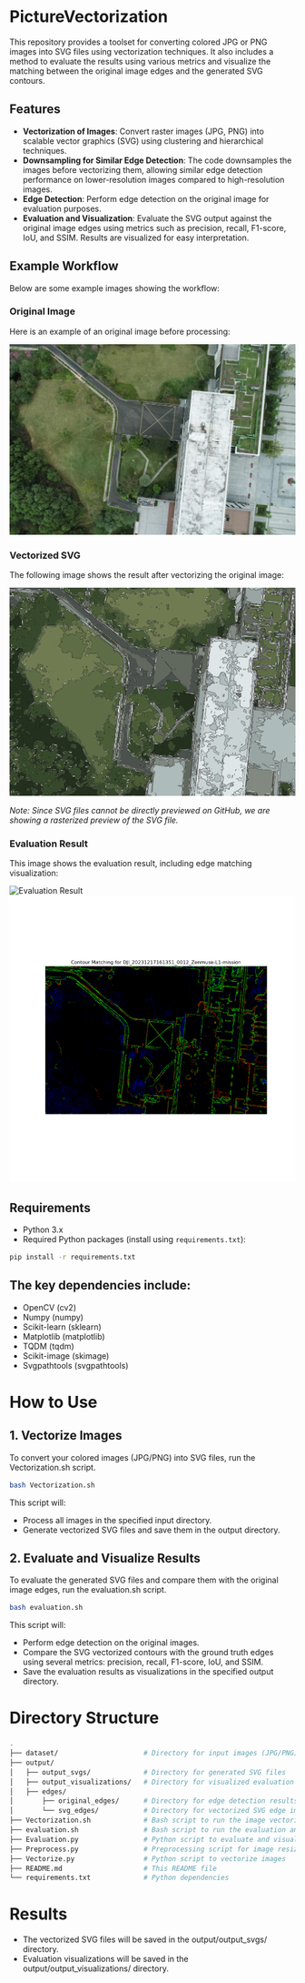 # PictureVectorization
This repository provides a toolset for converting colored JPG or PNG images into SVG files using vectorization techniques. It also includes a method to evaluate the results using various metrics and visualize the matching between the original image edges and the generated SVG contours.

## Features

- **Vectorization of Images**: Convert raster images (JPG, PNG) into scalable vector graphics (SVG) using clustering and hierarchical techniques.
- **Downsampling for Similar Edge Detection**: The code downsamples the images before vectorizing them, allowing similar edge detection performance on lower-resolution images compared to high-resolution images.
- **Edge Detection**: Perform edge detection on the original image for evaluation purposes.
- **Evaluation and Visualization**: Evaluate the SVG output against the original image edges using metrics such as precision, recall, F1-score, IoU, and SSIM. Results are visualized for easy interpretation.

## Example Workflow

Below are some example images showing the workflow:

### Original Image
Here is an example of an original image before processing:

![Original Image](examples/original_image.jpg)

### Vectorized SVG
The following image shows the result after vectorizing the original image:

![Vectorized Image](examples/vectorized_image.png)

_Note: Since SVG files cannot be directly previewed on GitHub, we are showing a rasterized preview of the SVG file._

### Evaluation Result
This image shows the evaluation result, including edge matching visualization:

![Evaluation Result](examples/evaluation_result.png)
![edge matching](examples/matching.png)

## Requirements

- Python 3.x
- Required Python packages (install using `requirements.txt`):
  
```bash
pip install -r requirements.txt
```
## The key dependencies include:

- OpenCV (cv2)
- Numpy (numpy)
- Scikit-learn (sklearn)
- Matplotlib (matplotlib)
- TQDM (tqdm)
- Scikit-image (skimage)
- Svgpathtools (svgpathtools)
# How to Use
## 1. Vectorize Images
To convert your colored images (JPG/PNG) into SVG files, run the Vectorization.sh script.


```bash
bash Vectorization.sh
```
This script will:

- Process all images in the specified input directory.
- Generate vectorized SVG files and save them in the output directory.
## 2. Evaluate and Visualize Results
To evaluate the generated SVG files and compare them with the original image edges, run the evaluation.sh script.

```bash
bash evaluation.sh
```
This script will:

- Perform edge detection on the original images.
- Compare the SVG vectorized contours with the ground truth edges using several metrics: precision, recall, F1-score, IoU, and SSIM.
- Save the evaluation results as visualizations in the specified output directory.
# Directory Structure
```bash
.
├── dataset/                     # Directory for input images (JPG/PNG)
├── output/
│   ├── output_svgs/             # Directory for generated SVG files
│   ├── output_visualizations/   # Directory for visualized evaluation results
│   ├── edges/
│       ├── original_edges/      # Directory for edge detection results on the original images
│       └── svg_edges/           # Directory for vectorized SVG edge images
├── Vectorization.sh             # Bash script to run the image vectorization process
├── evaluation.sh                # Bash script to run the evaluation and visualization
├── Evaluation.py                # Python script to evaluate and visualize results
├── Preprocess.py                # Preprocessing script for image resizing
├── Vectorize.py                 # Python script to vectorize images
├── README.md                    # This README file
└── requirements.txt             # Python dependencies
```

# Results
- The vectorized SVG files will be saved in the output/output_svgs/ directory.
- Evaluation visualizations will be saved in the output/output_visualizations/ directory.
